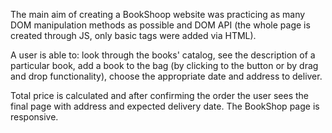 The main aim of creating a BookShoop website was practicing as many DOM manipulation methods as possible and DOM API 
(the whole page is created through JS, only basic tags were added via HTML).


A user is able to:
look through the books' catalog, 
see the description of a particular book, 
add a book to the bag (by clicking to the button or by drag and drop functionality), 
choose the appropriate date and address to deliver.

Total price is calculated and after confirming the order the user sees the final page with address and expected delivery date.
The BookShop page is responsive.
